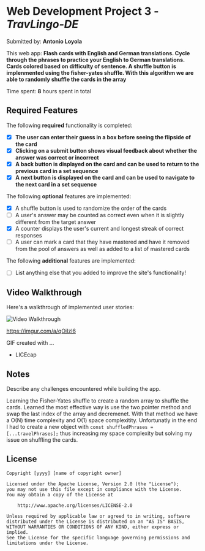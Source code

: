 # Web Development Project 3 - *TravLingo-DE*

Submitted by: **Antonio Loyola**

This web app: **Flash cards with English and German translations. Cycle through the phrases to practice your English to German translations. Cards colored based on difficulty of sentence. A shuffle button is implenmented using the fisher-yates shuffle. With this algorithm we are able to randomly shuffle the cards in the array**

Time spent: **8** hours spent in total

## Required Features

The following **required** functionality is completed:

- [x] **The user can enter their guess in a box before seeing the flipside of the card**
- [x] **Clicking on a submit button shows visual feedback about whether the answer was correct or incorrect**
- [x] **A back button is displayed on the card and can be used to return to the previous card in a set sequence**
- [x] **A next button is displayed on the card and can be used to navigate to the next card in a set sequence**

The following **optional** features are implemented:

- [X] A shuffle button is used to randomize the order of the cards
- [ ] A user's answer may be counted as correct even when it is slightly different from the target answer
- [X] A counter displays the user's current and longest streak of correct responses
- [ ] A user can mark a card that they have mastered and have it removed from the pool of answers as well as added to a list of mastered cards

The following **additional** features are implemented:

* [ ] List anything else that you added to improve the site's functionality!

## Video Walkthrough

Here's a walkthrough of implemented user stories:

<img src='https://imgur.com/a/qOiIzl6.gif' title='Video Walkthrough' width='' alt='Video Walkthrough' />

https://imgur.com/a/qOiIzl6

<!-- Replace this with whatever GIF tool you used! -->
GIF created with ...  
- LICEcap

## Notes

Describe any challenges encountered while building the app.

Learning the Fisher-Yates shuffle to create a random array to shuffle the cards.
 Learned the most effective way is use the two pointer method and swap the last index of the array and decremenet.
 With that method we have a O(N) time complexity and O(1) space complexitity. Unfortunatly in the end I had to create a new object with `const shuffledPhrases = [...travelPhrases];`
 thus increasing my space complexity but solving my issue on shuffling the cards.

## License

    Copyright [yyyy] [name of copyright owner]

    Licensed under the Apache License, Version 2.0 (the "License");
    you may not use this file except in compliance with the License.
    You may obtain a copy of the License at

        http://www.apache.org/licenses/LICENSE-2.0

    Unless required by applicable law or agreed to in writing, software
    distributed under the License is distributed on an "AS IS" BASIS,
    WITHOUT WARRANTIES OR CONDITIONS OF ANY KIND, either express or implied.
    See the License for the specific language governing permissions and
    limitations under the License.